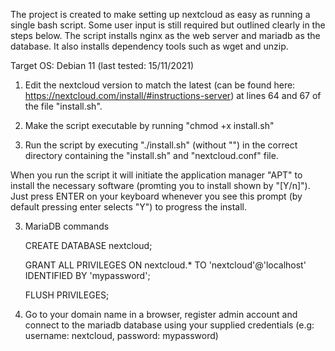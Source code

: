 The project is created to make setting up nextcloud as easy as running a single bash script. Some user input is still required but outlined clearly in the steps below. The script installs nginx as the web server and mariadb as the database. It also installs dependency tools such as wget and unzip.

Target OS: Debian 11 (last tested: 15/11/2021)


1. Edit the nextcloud version to match the latest (can be found here: https://nextcloud.com/install/#instructions-server) at lines 64 and 67 of the file "install.sh".

2. Make the script executable by running "chmod +x install.sh"

3. Run the script by executing "./install.sh" (without "") in the correct directory containing the "install.sh" and "nextcloud.conf" file.

When you run the script it will initiate the application manager "APT" to install the necessary software (promting you to install shown by "[Y/n]"). Just press ENTER on your keyboard whenever you see this prompt (by default pressing enter selects "Y") to progress the install.

3. MariaDB commands

    CREATE DATABASE nextcloud;

    GRANT ALL PRIVILEGES ON nextcloud.* TO 'nextcloud'@'localhost' IDENTIFIED BY 'mypassword';

    FLUSH PRIVILEGES;

4. Go to your domain name in a browser, register admin account and connect to the mariadb database using your supplied credentials (e.g: username: nextcloud, password: mypassword)
